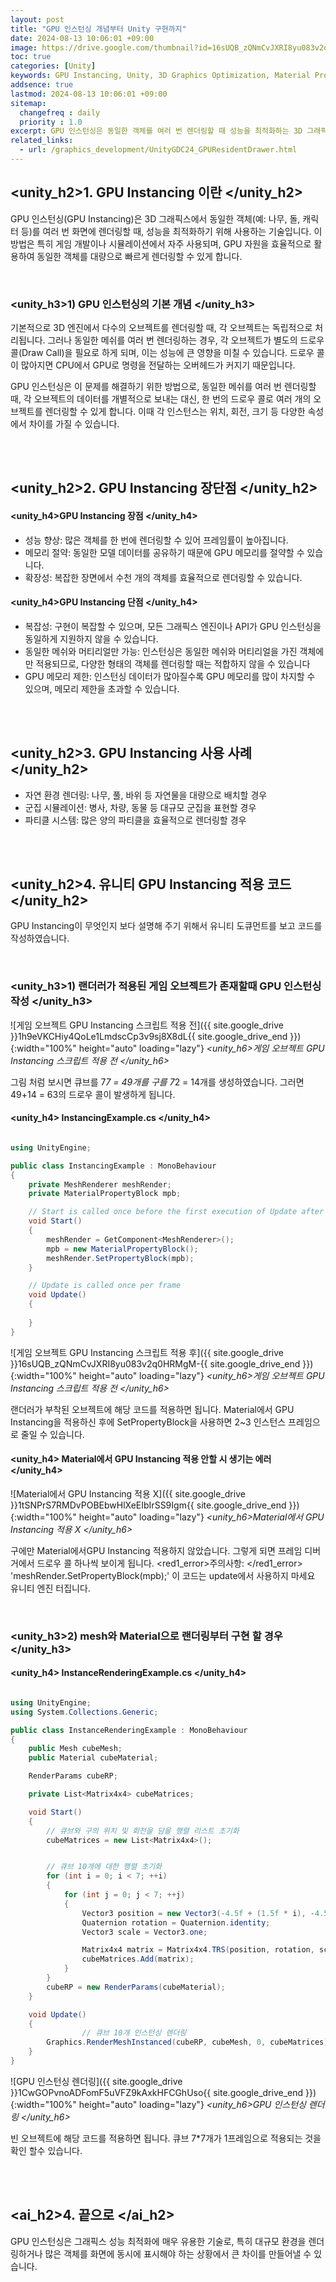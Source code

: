 ```yaml
---
layout: post
title: "GPU 인스턴싱 개념부터 Unity 구현까지"
date: 2024-08-13 10:06:01 +09:00
image: https://drive.google.com/thumbnail?id=16sUQB_zQNmCvJXRI8yu083v2q0HRMgM-
toc: true
categories: [Unity]
keywords: GPU Instancing, Unity, 3D Graphics Optimization, Material Property Block, RenderMeshInstanced, Graphics Rendering
addsence: true
lastmod: 2024-08-13 10:06:01 +09:00
sitemap:
  changefreq : daily
  priority : 1.0
excerpt: GPU 인스턴싱은 동일한 객체를 여러 번 렌더링할 때 성능을 최적화하는 3D 그래픽 기술입니다. 이 글에서는 GPU 인스턴싱의 기본 개념, 장단점, 그리고 Unity에서의 실제 적용 방법을 설명합니다. 또한 유니티에서 GPU 인스턴싱을 구현하는 코드 예제를 제공합니다.
related_links:
  - url: /graphics_development/UnityGDC24_GPUResidentDrawer.html
---
```


## <unity_h2>1. GPU Instancing 이란 </unity_h2>

GPU 인스턴싱(GPU Instancing)은 3D 그래픽스에서 동일한 객체(예: 나무, 돌, 캐릭터 등)를 여러 번 화면에 렌더링할 때, 성능을 최적화하기 위해 사용하는 기술입니다. 이 방법은 특히 게임 개발이나 시뮬레이션에서 자주 사용되며, GPU 자원을 효율적으로 활용하여 동일한 객체를 대량으로 빠르게 렌더링할 수 있게 합니다.

<br>

### <unity_h3>1) GPU 인스턴싱의 기본 개념 </unity_h3>

기본적으로 3D 엔진에서 다수의 오브젝트를 렌더링할 때, 각 오브젝트는 독립적으로 처리됩니다. 그러나 동일한 메쉬를 여러 번 렌더링하는 경우, 각 오브젝트가 별도의 드로우 콜(Draw Call)을 필요로 하게 되며, 이는 성능에 큰 영향을 미칠 수 있습니다. 드로우 콜이 많아지면 CPU에서 GPU로 명령을 전달하는 오버헤드가 커지기 때문입니다.

GPU 인스턴싱은 이 문제를 해결하기 위한 방법으로, 동일한 메쉬를 여러 번 렌더링할 때, 각 오브젝트의 데이터를 개별적으로 보내는 대신, 한 번의 드로우 콜로 여러 개의 오브젝트를 렌더링할 수 있게 합니다. 이때 각 인스턴스는 위치, 회전, 크기 등 다양한 속성에서 차이를 가질 수 있습니다.

<br>
<br>

## <unity_h2>2. GPU Instancing 장단점 </unity_h2>

#### <unity_h4>GPU Instancing 장점 </unity_h4>

- 성능 향상: 많은 객체를 한 번에 렌더링할 수 있어 프레임률이 높아집니다.
- 메모리 절약: 동일한 모델 데이터를 공유하기 때문에 GPU 메모리를 절약할 수 있습니다.
- 확장성: 복잡한 장면에서 수천 개의 객체를 효율적으로 렌더링할 수 있습니다.

#### <unity_h4>GPU Instancing 단점 </unity_h4>

- 복잡성: 구현이 복잡할 수 있으며, 모든 그래픽스 엔진이나 API가 GPU 인스턴싱을 동일하게 지원하지 않을 수 있습니다.
- 동일한 메쉬와 머티리얼만 가능: 인스턴싱은 동일한 메쉬와 머티리얼을 가진 객체에만 적용되므로, 다양한 형태의 객체를 렌더링할 때는 적합하지 않을 수 있습니다
- GPU 메모리 제한: 인스턴싱 데이터가 많아질수록 GPU 메모리를 많이 차지할 수 있으며, 메모리 제한을 초과할 수 있습니다.

<br>
<br>

## <unity_h2>3. GPU Instancing 사용 사례 </unity_h2>

- 자연 환경 렌더링: 나무, 풀, 바위 등 자연물을 대량으로 배치할 경우
- 군집 시뮬레이션: 병사, 차량, 동물 등 대규모 군집을 표현할 경우
- 파티클 시스템: 많은 양의 파티클을 효율적으로 렌더링할 경우

<br>
<br>

## <unity_h2>4. 유니티 GPU Instancing 적용 코드 </unity_h2>

GPU Instancing이 무엇인지 보다 설명해 주기 위해서 유니티 도큐먼트를 보고 코드를 작성하였습니다.

<br>

### <unity_h3>1) 랜더러가 적용된 게임 오브젝트가 존재할때 GPU 인스턴싱 작성 </unity_h3>

![게임 오브젝트 GPU Instancing 스크립트 적용 전]({{ site.google_drive }}1h9eVKCHiy4QoLe1LmdscCp3v9sj8X8dL{{ site.google_drive_end }}){:width="100%" height="auto" loading="lazy"}
*<unity_h6>게임 오브젝트 GPU Instancing 스크립트 적용 전 </unity_h6>*

그림 처럼 보시면 큐브를 7*7 = 49개를 구를 7*2 = 14개를 생성하였습니다.  그러면 49+14 = 63의 드로우 콜이 발생하게 됩니다.

#### <unity_h4> InstancingExample.cs </unity_h4>

```c#

using UnityEngine;

public class InstancingExample : MonoBehaviour
{
    private MeshRenderer meshRender;
    private MaterialPropertyBlock mpb;

    // Start is called once before the first execution of Update after the MonoBehaviour is created
    void Start()
    {
        meshRender = GetComponent<MeshRenderer>();
        mpb = new MaterialPropertyBlock();
        meshRender.SetPropertyBlock(mpb);
    }

    // Update is called once per frame
    void Update()
    {
       
    }
}

```

![게임 오브젝트 GPU Instancing 스크립트 적용 후]({{ site.google_drive }}16sUQB_zQNmCvJXRI8yu083v2q0HRMgM-{{ site.google_drive_end }}){:width="100%" height="auto" loading="lazy"}
*<unity_h6>게임 오브젝트 GPU Instancing 스크립트 적용 전 </unity_h6>*

랜더러가 부착된 오브젝트에 해당 코드를 적용하면 됩니다. Material에서 GPU Instancing을 적용하신 후에 SetPropertyBlock을 사용하면 2~3 인스턴스 프레임으로 줄일 수 있습니다.

#### <unity_h4> Material에서 GPU Instancing 적용 안할 시 생기는 에러 </unity_h4>

![Material에서 GPU Instancing 적용 X]({{ site.google_drive }}1tSNPrS7RMDvPOBEbwHlXeEIbIrSS9Igm{{ site.google_drive_end }}){:width="100%" height="auto" loading="lazy"}
*<unity_h6>Material에서 GPU Instancing 적용 X </unity_h6>*

구에만 Material에서GPU Instancing 적용하지 않았습니다. 그렇게 되면 프레임 디버거에서 드로우 콜 하나씩 보이게 됩니다. <red1_error>주의사항: </red1_error>  'meshRender.SetPropertyBlock(mpb);' 이 코드는 update에서 사용하지 마세요 유니티 엔진 터집니다.

<br>

### <unity_h3>2) mesh와 Material으로 랜더링부터 구현 할 경우 </unity_h3>

#### <unity_h4> InstanceRenderingExample.cs </unity_h4>

```c#

using UnityEngine;
using System.Collections.Generic;

public class InstanceRenderingExample : MonoBehaviour
{
    public Mesh cubeMesh;
    public Material cubeMaterial;

    RenderParams cubeRP;

    private List<Matrix4x4> cubeMatrices;

    void Start()
    {
        // 큐브와 구의 위치 및 회전을 담을 행렬 리스트 초기화
        cubeMatrices = new List<Matrix4x4>();


        // 큐브 10개에 대한 행렬 초기화
        for (int i = 0; i < 7; ++i)
        {
            for (int j = 0; j < 7; ++j)
            {
                Vector3 position = new Vector3(-4.5f + (1.5f * i), -4.5f + (1.5f * j), 0);
                Quaternion rotation = Quaternion.identity;
                Vector3 scale = Vector3.one;

                Matrix4x4 matrix = Matrix4x4.TRS(position, rotation, scale);
                cubeMatrices.Add(matrix);
            }
        }
        cubeRP = new RenderParams(cubeMaterial);
    }

    void Update()
    {
                // 큐브 10개 인스턴싱 렌더링
        Graphics.RenderMeshInstanced(cubeRP, cubeMesh, 0, cubeMatrices);
    }
}


```

![GPU 인스턴싱 렌더링]({{ site.google_drive }}1CwGOPvnoADFomF5uVFZ9kAxkHFCGhUso{{ site.google_drive_end }}){:width="100%" height="auto" loading="lazy"}
*<unity_h6>GPU 인스턴싱 렌더링 </unity_h6>*

빈 오브젝트에 해당 코드를 적용하면 됩니다. 큐브 7*7개가 1프레임으로 적용되는 것을 확인 할수 있습니다.

<br>
<br>

## <ai_h2>4. 끝으로 </ai_h2>

GPU 인스턴싱은 그래픽스 성능 최적화에 매우 유용한 기술로, 특히 대규모 환경을 렌더링하거나 많은 객체를 화면에 동시에 표시해야 하는 상황에서 큰 차이를 만들어낼 수 있습니다.

